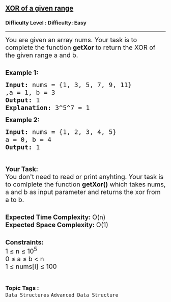 <h2><a href="https://www.geeksforgeeks.org/problems/xor-of-a-given-range/0">XOR of a given range</a></h2><h3>Difficulty Level : Difficulty: Easy</h3><hr><div class="problems_problem_content__Xm_eO"><p><span style="font-size: 20px;">You are given an array nums. Your task is to complete the function&nbsp;<strong>getXor&nbsp;</strong>to return the XOR of the given range a and b.</span><br>&nbsp;</p>
<p><span style="font-size: 20px;"><strong>Example 1:</strong></span></p>
<pre><span style="font-size: 20px;"><strong>Input: </strong>nums = {1, 3, 5, 7, 9, 11}
,a = 1, b = 3
<strong>Output: </strong>1
<strong>Explanation: </strong>3^5^7 = 1</span>
</pre>
<p><span style="font-size: 20px;"><strong>Example 2:</strong></span></p>
<pre><span style="font-size: 20px;"><strong>Input: </strong>nums = {1, 2, 3, 4, 5}
a = 0, b = 4
<strong>Output: </strong>1</span>
</pre>
<p>&nbsp;</p>
<p><span style="font-size: 20px;"><strong>Your Task:</strong><br>You don't need to read or print anyhting. Your task is to comlplete the function&nbsp;<strong>getXor()</strong>&nbsp;which takes nums, a and b as input parameter and returns the xor from a to b.</span><br>&nbsp;</p>
<p><span style="font-size: 20px;"><strong>Expected Time Complexity:&nbsp;</strong>O(n)<br><strong>Expected Space Complexity:&nbsp;</strong>O(1)</span><br>&nbsp;</p>
<p><span style="font-size: 20px;"><strong>Constraints:</strong><br>1 ≤ n ≤ 10<sup>5</sup><br>0 ≤ a ≤ b &lt;&nbsp;n<br>1 ≤ nums[i] ≤ 100</span></p></div><br><p><span style=font-size:18px><strong>Topic Tags : </strong><br><code>Data Structures</code>&nbsp;<code>Advanced Data Structure</code>&nbsp;